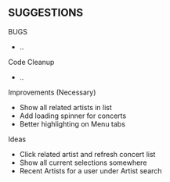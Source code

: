 ## SUGGESTIONS

BUGS
- ..

Code Cleanup
- ..

Improvements (Necessary)
- Show all related artists in list
- Add loading spinner for concerts
- Better highlighting on Menu tabs

Ideas
- Click related artist and refresh concert list
- Show all current selections somewhere
- Recent Artists for a user under Artist search